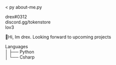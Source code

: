< py about-me.py
               
             
   drex#0312\
   discord.gg/tokenstore\
   lov3
   
 
👋Hi, Im drex. Looking forward to upcoming projects
                      
Languages\
│   ├── Python\
│   └── Csharp


 


                     
                    
